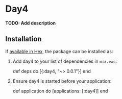 # Day4

**TODO: Add description**

## Installation

If [available in Hex](https://hex.pm/docs/publish), the package can be installed as:

  1. Add day4 to your list of dependencies in `mix.exs`:

        def deps do
          [{:day4, "~> 0.0.1"}]
        end

  2. Ensure day4 is started before your application:

        def application do
          [applications: [:day4]]
        end

